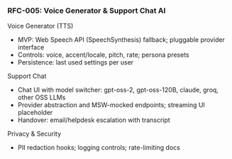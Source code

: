 ### RFC-005: Voice Generator & Support Chat AI

Voice Generator (TTS)
- MVP: Web Speech API (SpeechSynthesis) fallback; pluggable provider interface
- Controls: voice, accent/locale, pitch, rate; persona presets
- Persistence: last used settings per user

Support Chat
- Chat UI with model switcher: gpt-oss-2, gpt-oss-120B, claude, groq, other OSS LLMs
- Provider abstraction and MSW-mocked endpoints; streaming UI placeholder
- Handover: email/helpdesk escalation with transcript

Privacy & Security
- PII redaction hooks; logging controls; rate-limiting docs


